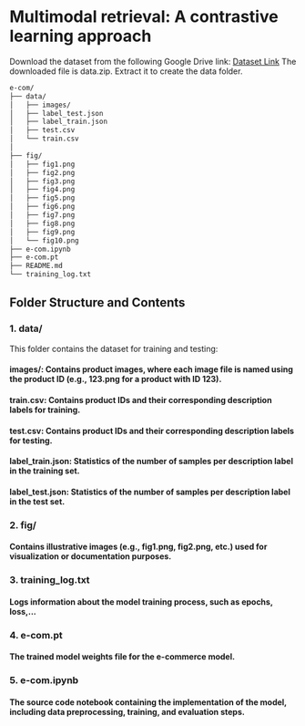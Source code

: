 # Multimodal retrieval: A contrastive learning approach 

Download the dataset from the following Google Drive link: [Dataset Link](https://drive.google.com/drive/folders/1-IX2zjtLHTClm66vRHRwvo_-s0X5v8FM?usp=drive_link)
The downloaded file is data.zip. Extract it to create the data folder.

```bash
e-com/
├── data/
│   ├── images/
│   ├── label_test.json
│   ├── label_train.json
│   ├── test.csv
│   └── train.csv
│   
├── fig/
│   ├── fig1.png
│   ├── fig2.png
│   ├── fig3.png
│   ├── fig4.png
│   ├── fig5.png
│   ├── fig6.png
│   ├── fig7.png
│   ├── fig8.png
│   ├── fig9.png
│   └── fig10.png
├── e-com.ipynb
├── e-com.pt
├── README.md
└── training_log.txt
```

## Folder Structure and Contents
### 1. data/

This folder contains the dataset for training and testing:

#### images/: Contains product images, where each image file is named using the product ID (e.g., 123.png for a product with ID 123).

#### train.csv: Contains product IDs and their corresponding description labels for training.

#### test.csv: Contains product IDs and their corresponding description labels for testing.

#### label_train.json: Statistics of the number of samples per description label in the training set.

#### label_test.json: Statistics of the number of samples per description label in the test set.

### 2. fig/

#### Contains illustrative images (e.g., fig1.png, fig2.png, etc.) used for visualization or documentation purposes.

### 3. training_log.txt

#### Logs information about the model training process, such as epochs, loss,...

### 4. e-com.pt

#### The trained model weights file for the e-commerce model.

### 5. e-com.ipynb

#### The source code notebook containing the implementation of the model, including data preprocessing, training, and evaluation steps.

